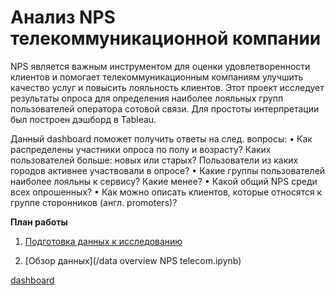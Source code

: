 # Анализ NPS телекоммуникационной компании

NPS является важным инструментом для оценки удовлетворенности клиентов и помогает телекоммуникационным компаниям улучшить качество услуг и повысить лояльность клиентов. Этот проект исследует результаты опроса для определения наиболее лояльных групп пользователей оператора сотовой связи. Для простоты интерпретации был построен дэшборд в Tableau.    

Данный dashboard поможет получить ответы на след. вопросы:
• Как распределены участники опроса по полу и возрасту? Каких пользователей больше: новых или старых? Пользователи из каких городов активнее участвовали в опросе?
• Какие группы пользователей наиболее лояльны к сервису? Какие менее?
• Какой общий NPS среди всех опрошенных?
• Как можно описать клиентов, которые относятся к группе cторонников (англ. promoters)?

**План работы**
1. [Подготовка данных к исследованию](Telecom%20NPS/data%20overview%20NPS%20telecom.ipynb)

2. [Обзор данных](/data overview NPS telecom.ipynb)


[dashboard](https://public.tableau.com/app/profile/uliya2215/viz/YandexProjectTelecomNPSviz/Dashboard1)
